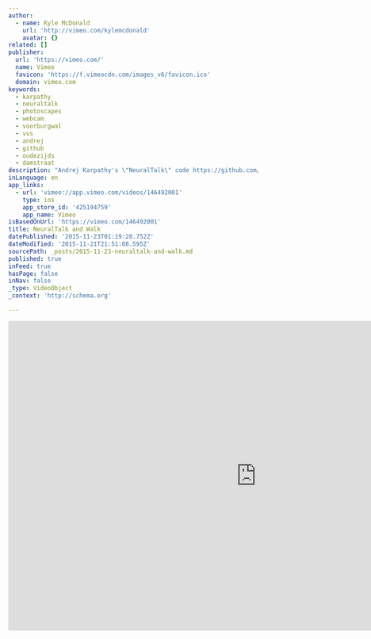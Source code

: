 ```yaml
---
author:
  - name: Kyle McDonald
    url: 'http://vimeo.com/kylemcdonald'
    avatar: {}
related: []
publisher:
  url: 'https://vimeo.com/'
  name: Vimeo
  favicon: 'https://f.vimeocdn.com/images_v6/favicon.ico'
  domain: vimeo.com
keywords:
  - karpathy
  - neuraltalk
  - photoscapes
  - webcam
  - voorburgwal
  - vvs
  - andrej
  - github
  - oudezijds
  - damstraat
description: "Andrej Karpathy's \"NeuralTalk\" code https://github.com/karpathy/neuraltalk2 slightly modified to run from a webcam feed. I recorded this live while walking near the bridge at Damstraat and Oudezijds Voorburgwal in Amsterdam."
inLanguage: en
app_links:
  - url: 'vimeo://app.vimeo.com/videos/146492001'
    type: ios
    app_store_id: '425194759'
    app_name: Vimeo
isBasedOnUrl: 'https://vimeo.com/146492001'
title: NeuralTalk and Walk
datePublished: '2015-11-23T01:19:28.752Z'
dateModified: '2015-11-21T21:51:08.595Z'
sourcePath: _posts/2015-11-23-neuraltalk-and-walk.md
published: true
inFeed: true
hasPage: false
inNav: false
_type: VideoObject
_context: 'http://schema.org'

---
```

<iframe src="https://cdn.embedly.com/widgets/media.html?src=https%3A%2F%2Fplayer.vimeo.com%2Fvideo%2F146492001&amp;url=https%3A%2F%2Fvimeo.com%2F146492001&amp;image=http%3A%2F%2Fi.vimeocdn.com%2Fvideo%2F544904449_960.jpg&amp;key=b7d04c9b404c499eba89ee7072e1c4f7&amp;type=text%2Fhtml&amp;schema=vimeo" width="1000" height="625" scrolling="no" frameborder="0" allowfullscreen="allowfullscreen" style=""></iframe>